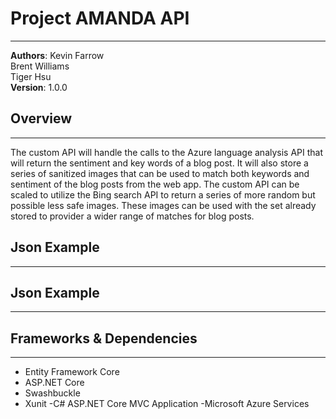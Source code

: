 # Project AMANDA API
-----
**Authors**:
Kevin Farrow <br>
Brent Williams <br>
Tiger Hsu <br>
**Version**: 1.0.0

## Overview
-----
The custom API will handle the calls to the Azure language analysis API that will return the sentiment and key words of a blog post. It will also store a series of sanitized images that can be used to match both keywords and sentiment of the blog posts from the web app. The custom API can be scaled to utilize the Bing search API to return a series of more random but possible less safe images. These images can be used with the set already stored to provider a wider range of matches for blog posts.


## Json Example
-----

## Json Example
-----

## Frameworks & Dependencies
-----
- Entity Framework Core
- ASP.NET Core
- Swashbuckle
- Xunit
-C# ASP.NET Core MVC Application
-Microsoft Azure Services
